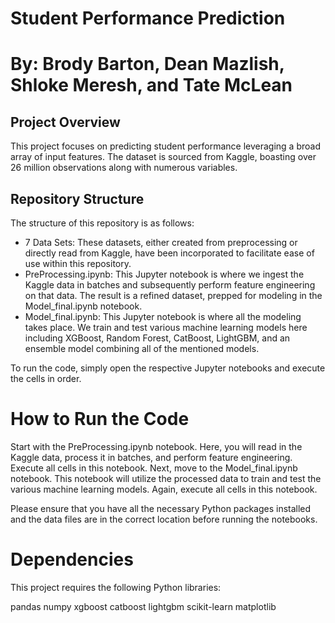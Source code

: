 
# Student Performance Prediction

# By: Brody Barton, Dean Mazlish, Shloke Meresh, and Tate McLean

## Project Overview
This project focuses on predicting student performance leveraging a broad array of input features. The dataset is sourced from Kaggle, boasting over 26 million observations along with numerous variables.

## Repository Structure
The structure of this repository is as follows:

- 7 Data Sets: These datasets, either created from preprocessing or directly read from Kaggle, have been incorporated to facilitate ease of use within this repository.
- PreProcessing.ipynb: This Jupyter notebook is where we ingest the Kaggle data in batches and subsequently perform feature engineering on that data. The result is a refined dataset, prepped for modeling in the Model_final.ipynb notebook.
- Model_final.ipynb: This Jupyter notebook is where all the modeling takes place. We train and test various machine learning models here including XGBoost, Random Forest, CatBoost, LightGBM, and an ensemble model combining all of the mentioned models.

To run the code, simply open the respective Jupyter notebooks and execute the cells in order.

# How to Run the Code
Start with the PreProcessing.ipynb notebook. Here, you will read in the Kaggle data, process it in batches, and perform feature engineering. Execute all cells in this notebook.
Next, move to the Model_final.ipynb notebook. This notebook will utilize the processed data to train and test the various machine learning models. Again, execute all cells in this notebook.

Please ensure that you have all the necessary Python packages installed and the data files are in the correct location before running the notebooks.

# Dependencies
This project requires the following Python libraries:

pandas
numpy
xgboost
catboost
lightgbm
scikit-learn
matplotlib
